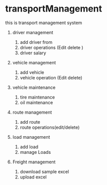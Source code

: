 # transportManagement
this is transport management system

1. driver management 
	1. add driver from
	2. driver operations (Edit delete )
	3. driver salary

2. vehicle management
	1. add vehicle
	2. vehicle operation (Edit delete)

3. vehicle maintenance 
	1. tire maintenance 
	2. oil maintenance 
4. route management
	1. add route
	2. route operations(edit/delete)
5. load management
	1. add load
	2. manage Loads

6. Freight management 
	1. download sample excel
	2. upload excel